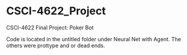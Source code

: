 # CSCI-4622_Project
CSCI-4622 Final Project: Poker Bot

Code is located in the untitled folder under Neural Net with Agent. The others were prottype and or dead ends.

